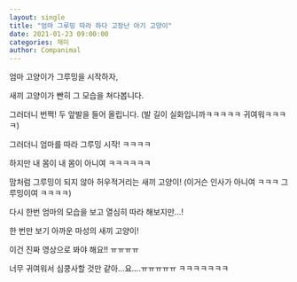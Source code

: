 ```yaml
---
layout: single
title: "엄마 그루밍 따라 하다 고장난 아기 고양이"
date: 2021-01-23 09:00:00
categories: 재미
author: Companimal
---
```


엄마 고양이가 그루밍을 시작하자,

새끼 고양이가 빤히 그 모습을 쳐다봅니다.

그러더니 번쩍! 두 앞발을 들어 올립니다. (발 길이 실화입니까ㅋㅋㅋㅋㅋ 귀여워ㅋㅋㅋㅋ)

그러더니 엄마를 따라 그루밍 시작! ㅋㅋㅋㅋ

하지만 내 몸이 내 몸이 아니여 ㅋㅋㅋㅋㅋㅋ

맘처럼 그루밍이 되지 않아 허우적거리는 새끼 고양이! (이거슨 인사가 아니여 ㅋㅋㅋ 그루밍이여 ㅋㅋㅋㅋ)

다시 한번 엄마의 모습을 보고 열심히 따라 해보지만...!

한 번만 보기 아까운 마성의 새끼 고양이!

이건 진짜 영상으로 봐야 해요!! ㅠㅠㅠㅠ

너무 귀여워서 심쿵사할 것만 같아...요....ㅠㅠㅠㅠㅠ ㅋㅋㅋㅋㅋㅋㅋ
